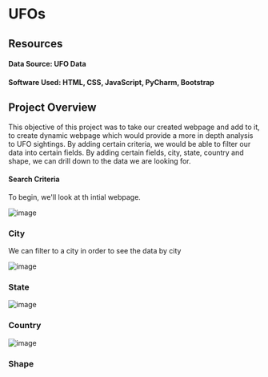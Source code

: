 # UFOs

## Resources
#### Data Source: UFO Data 
#### Software Used: HTML, CSS,  JavaScript, PyCharm, Bootstrap

## Project Overview
This objective of this project was to take our created webpage and add to it, to create dynamic webpage which would provide a more in depth analysis to UFO sightings.  By adding certain criteria, we would be able to filter our data into certain fields. By adding certain fields, city, state, country and shape, we can drill down to the data we are looking for.
#### Search Criteria
To begin, we'll look at th intial webpage. 

![image](https://user-images.githubusercontent.com/94253815/153730372-b0b2bd4d-c45a-4c25-bb13-2c2f4763467a.png)

### City
We can filter to a city in order to see the data by city

![image](https://user-images.githubusercontent.com/94253815/153730517-0546f407-f2e6-480b-8186-a6d89dd1c5e1.png)


### State

![image](https://user-images.githubusercontent.com/94253815/153730568-7cfa1b45-8dae-49b3-8d85-5ef5da94c4e8.png)


### Country

![image](https://user-images.githubusercontent.com/94253815/153730584-ee8c1535-cd5e-4926-8545-1578dee647b5.png)


### Shape


